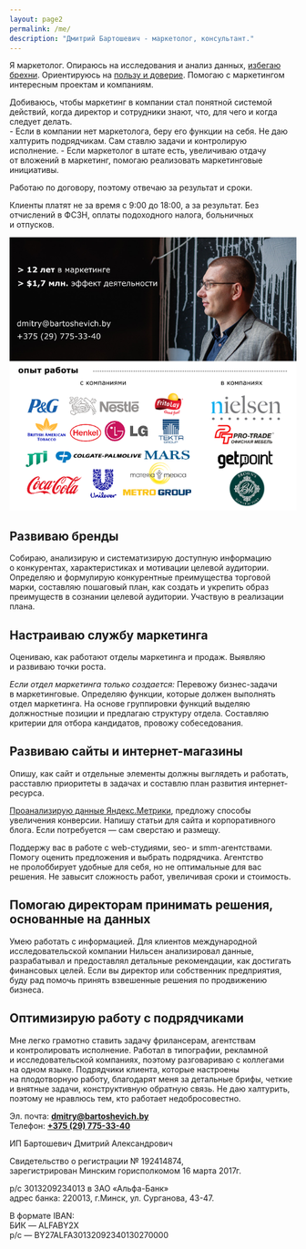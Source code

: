 ```yaml
---
layout: page2
permalink: /me/
description: "Дмитрий Бартошевич - маркетолог, консультант."
---
```


<p> Я&nbsp;маркетолог. Опираюсь на&nbsp;исследования и&nbsp;анализ данных, <a href="http://www.bartoshevich.by/mnenie/otlichie-marketologa-ot-brexuna/">избегаю брехни</a>. Ориентируюсь на&nbsp;<a href="http://www.bartoshevich.by/mnenie/konkurentnoe-preimushhestvo/">пользу и&nbsp;доверие</a>. Помогаю с&nbsp;маркетингом интересным проектам и&nbsp;компаниям.</p>
<div class="hip2">
Добиваюсь, чтобы маркетинг в&nbsp;компании стал понятной системой действий, когда директор и&nbsp;сотрудники знают, что, для чего и&nbsp;когда следует делать. </div>
- Если в&nbsp;компании нет маркетолога, беру его функции на&nbsp;себя. Не&nbsp;даю халтурить подрядчикам. Сам ставлю задачи и&nbsp;контролирую исполнение. 
- Если маркетолог в&nbsp;штате есть, увеличиваю отдачу от&nbsp;вложений в&nbsp;маркетинг, помогаю реализовать маркетинговые инициативы.
  
<p>Работаю по&nbsp;договору, поэтому отвечаю за&nbsp;результат и&nbsp;сроки.</p>
<p> Клиенты платят не&nbsp;за&nbsp;время с&nbsp;9:00 до&nbsp;18:00, а&nbsp;за&nbsp;результат. Без отчислений в&nbsp;ФСЗН, оплаты подоходного налога, больничных и&nbsp;отпусков. </p>

![Дмитрий Бартошевич](/images/me.png)

<h2>Развиваю бренды</h2>
 Собираю, анализирую и&nbsp;систематизирую доступную информацию о&nbsp;конкурентах, характеристиках и&nbsp;мотивации целевой аудитории. Определяю и&nbsp;формулирую конкурентные преимущества торговой марки, составляю пошаговый план, как создать и&nbsp;укрепить образ преимуществ в&nbsp;сознании целевой аудитории. Участвую в&nbsp;реализации плана. 
<h2>Настраиваю службу маркетинга</h2>
<p> Оцениваю, как работают отделы маркетинга и&nbsp;продаж. Выявляю и&nbsp;развиваю точки роста. </p>
<p> <em>Если отдел маркетинга только создается:</em> Перевожу бизнес-задачи в&nbsp;маркетинговые. Определяю функции, которые должен выполнять отдел маркетинга. На&nbsp;основе группировки функций выделяю должностные позиции и&nbsp;предлагаю структуру отдела. Составляю критерии для отбора кандидатов, провожу собеседования. </p>
<h2>Развиваю сайты и&nbsp;интернет-магазины</h2>
<p>Опишу, как сайт и&nbsp;отдельные элементы должны выглядеть и&nbsp;работать, расставлю приоритеты в&nbsp;задачах и&nbsp;составлю план развития интернет-ресурса. </p>
<a href="https://yandex.ru/adv/expert/certificates/77XAAAAA7XpX9997">Проанализирую данные Яндекс.Метрики</a>, предложу способы увеличения конверсии. Напишу статьи для сайта и&nbsp;корпоративного блога. Если потребуется&nbsp;— сам сверстаю и&nbsp;размещу. 

<p>Поддержу вас в&nbsp;работе с&nbsp;web-студиями, seo- и&nbsp;smm-агентствами. Помогу оценить предложения и&nbsp;выбрать подрядчика. Агентство не&nbsp;пролоббирует удобные для себя, но&nbsp;не&nbsp;оптимальные для вас решения. Не&nbsp;завысит сложность работ, увеличивая сроки и&nbsp;стоимость. </p>
<h2>Помогаю директорам принимать решения, основанные на&nbsp;данных</h2>
<p>Умею работать с&nbsp;информацией. Для клиентов международной исследовательской компании Нильсен анализировал данные, разрабатывал и&nbsp;предоставлял детальные рекомендации, как достигать финансовых целей. Если вы&nbsp;директор или собственник предприятия, буду рад помочь принять взвешенные решения по&nbsp;продвижению бизнеса.</p>
<h2>Оптимизирую работу с&nbsp;подрядчиками</h2>
Мне легко грамотно ставить задачу фрилансерам, агентствам и&nbsp;контролировать исполнение. Работал в&nbsp;типографии, рекламной и&nbsp;исследовательской компаниях, поэтому разговариваю с&nbsp;коллегами на&nbsp;одном языке. Подрядчики клиента, которые настроены на&nbsp;плодотворную работу, благодарят меня за&nbsp;детальные брифы, четкие и&nbsp;внятные задачи, конструктивную обратную связь. Не&nbsp;даю халтурить, поэтому не&nbsp;нравлюсь тем, кто работает недобросовестно. 

<div class="">
<p>Эл. почта: <strong><a href="mailto:dmitry@bartoshevich.by">dmitry@bartoshevich.by</a></strong><br/>
 Телефон: <strong><a href="tel:+375297753340"><nobr class="phone">+375 (29) 775-33-40</nobr></a></strong> </p>
</div>

<div class="wff">
<p>ИП&nbsp;Бартошевич Дмитрий Александрович</p>

<p>Свидетельство о&nbsp;регистрации №&nbsp;192414874, <br/>
 зарегистрирован Минским горисполкомом 16&nbsp;марта 2017г. 
</p>
<p>р/с 3013209234013&nbsp;в ЗАО «Альфа-Банк» <br/>
 адрес банка: 220013, г.Минск, ул. Сурганова, <nobr>43-47.</nobr> 
</p>

<p>В&nbsp;формате IBAN:<br/>
 БИК&nbsp;— ALFABY2X<br/>
 р/с&nbsp;— BY27ALFA30132092340130270000 
</p>
</div>
